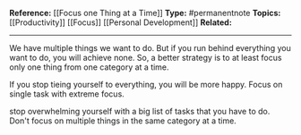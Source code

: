 
**Reference:** [[Focus one Thing at a Time]]
**Type:** #permanentnote 
**Topics:** [[Productivity]] [[Focus]] [[Personal Development]]
**Related:**

----

We have multiple things we want to do. But if you run behind everything you want to do, you will achieve none. So, a better strategy is to at least focus only one thing from one category at a time.


If you stop tieing yourself to everything, you will be more happy. Focus on single task with extreme focus.

stop overwhelming yourself with a big list of tasks that you have to do. Don't focus on multiple things in the same category at a time.

